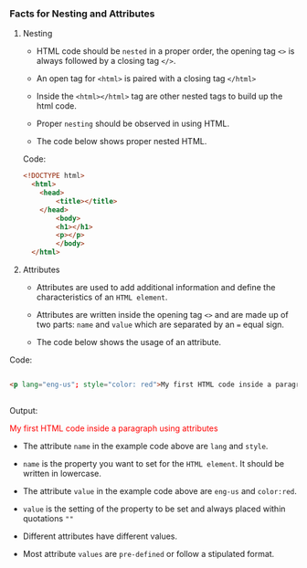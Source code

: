 ### Facts for Nesting and Attributes

1. Nesting

    - HTML code should be `nested` in a proper order, the opening tag `<>` is always followed by a closing tag `</>`.

    - An open tag for `<html>` is paired with a closing tag `</html>`

    - Inside the `<html></html>` tag are other nested tags to build up the html code.

    - Proper `nesting` should be observed in using HTML.

    - The code below shows proper nested HTML.

    Code:

    ```html
    <!DOCTYPE html>
      <html>
        <head>
            <title></title>
        </head>
            <body>
            <h1></h1>
            <p></p>
            </body>
      </html>  

1. Attributes

    - Attributes are used to add additional information and define the characteristics of an `HTML element`. 

    - Attributes are written inside the opening tag `<>` and are made up of two parts: `name` and `value` which are separated by an `=` equal sign.

    - The code below shows the usage of an attribute.

Code:
```html

<p lang="eng-us"; style="color: red">My first HTML code inside a paragraph using attributes</p>
    
```
Output:
     
<p lang="eng-us"; style="color: red">My first HTML code inside a paragraph using attributes</p>

- The attribute `name` in the example code above are `lang` and `style`. 

- `name` is the property you want to set for the `HTML element`. It should be written in lowercase.

- The attribute `value` in the example code above are `eng-us` and `color:red`. 
    
- `value` is the setting of the property to be set and always placed within quotations `""`

- Different attributes have different values.
    
- Most attribute `values` are `pre-defined` or follow a stipulated format.  

    


 
    




